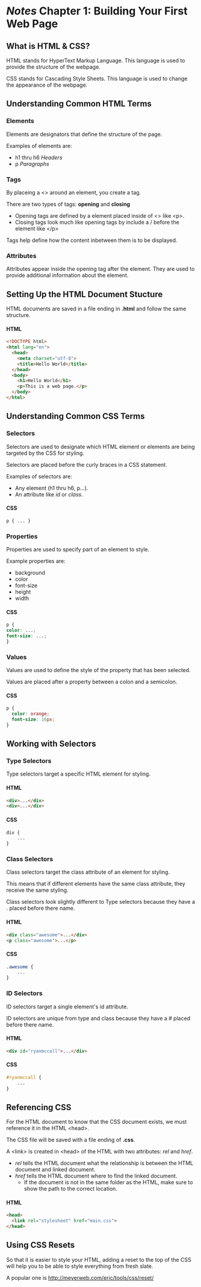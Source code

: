 # *Notes* Chapter 1: Building Your First Web Page

## What is HTML & CSS?
HTML stands for HyperText Markup Language. This language is used to provide the structure of the webpage.

CSS stands for Cascading Style Sheets. This language is used to change the appearance of the webpage.

## Understanding Common HTML Terms

### Elements
Elements are designators that define the structure of the page. 

Examples of elements are:

* h1 thru h6 *Headers*
* p *Paragraphs*

### Tags
By placeing a \<> around an element, you create a tag.

There are two types of tags: **opening** and **closing**

* Opening tags are defined by a element placed inside of \<> like \<p>.
* Closing tags look much like opening tags by include a / before the element like \</p>

Tags help define how the content inbetween them is to be displayed.

### Attributes
Attributes appear inside the opening tag after the element. They are used to provide additional information about the element.

## Setting Up the HTML Document Stucture
HTML documents are saved in a file ending in **.html** and follow the same structure.

#### HTML
```html
<!DOCTYPE html>
<html lang="en">
  <head>
    <meta charset="utf-8">
    <title>Hello World</title>
  </head>
  <body>
    <h1>Hello World</h1>
    <p>This is a web page.</p>
  </body>
</html>
```

## Understanding Common CSS Terms

### Selectors
Selectors are used to designate which HTML element or elements are being targeted by the CSS for styling.

Selectors are placed before the curly braces in a CSS statement.

Examples of selectors are:
* Any element (h1 thru h6, p...).
* An attribute like *id* or *class*.

#### CSS
```css
p { ... }
```

### Properties
Properties are used to specify part of an element to style.

Example properties are:
* background
* color
* font-size
* height
* width

#### CSS
```css
p {
color: ...;
font-size: ...;
}
```

### Values
Values are used to define the style of the property that has been selected.

Values are placed after a property between a colon and a semicolon.

#### CSS
```css
p {
  color: orange;
  font-size: 16px;
}
```

## Working with Selectors

### Type Selectors
Type selectors target a specific HTML element for styling.

#### HTML
```html
<div>...</div>
<div>...</div>
```

#### CSS
```css
div {
	...
}
```

### Class Selectors
Class selectors target the class attribute of an element for styling.

This means that if different elements have the same class attribute, they receive the same styling.

Class selectors look slightly different to Type selectors because they have a . placed before there name.

#### HTML
```html
<div class="awesome">...</div>
<p class="awesome">...</p>
```

#### CSS
```css
.awesome {
	...
}
```

### ID Selectors
ID selectors target a single element's id attribute.

ID selectors are unique from type and class because they have a # placed before there name.

#### HTML
```html
<div id="ryanmccall">...</div>
```

#### CSS
```css
#ryanmccall {
	...
}
```

## Referencing CSS
For the HTML document to know that the CSS document exists, we must reference it in the HTML \<head>.

The CSS file will be saved with a file ending of **.css**.

A \<link> is created in \<head> of the HTML with two attributes: *rel* and *href*.
* *rel* tells the HTML document what the relationship is between the HTML document and linked document.
* *href* tells the HTML document where to find the linked document. 
	* If the document is not in the same folder as the HTML, make sure to show the path to the correct location.

#### HTML
```html
<head>
  <link rel="stylesheet" href="main.css">
</head>
```

## Using CSS Resets
So that it is easier to style your HTML, adding a reset to the top of the CSS will help you to be able to style everything from fresh slate.

A popular one is http://meyerweb.com/eric/tools/css/reset/
